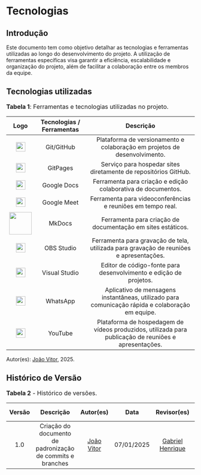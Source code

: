 # Tecnologias

## Introdução

Este documento tem como objetivo detalhar as tecnologias e ferramentas utilizadas ao longo do desenvolvimento do projeto. A utilização de ferramentas específicas visa garantir a eficiência, escalabilidade e organização do projeto, além de facilitar a colaboração entre os membros da equipe.

## Tecnologias utilizadas

<font size="3"><p style="text-align: left">**Tabela 1**: Ferramentas e tecnologias utilizadas no projeto.</p></font>

|Logo|Tecnologias / Ferramentas|Descrição|
|:--:|:--------:|:-------:|
|<img src="https://github.githubassets.com/images/modules/logos_page/GitHub-Mark.png" width="25">|Git/GitHub|Plataforma de versionamento e colaboração em projetos de desenvolvimento.|
|<img src="https://github.githubassets.com/images/modules/logos_page/GitHub-Mark.png" width="25">|GitPages|Serviço para hospedar sites diretamente de repositórios GitHub.|
|<img src="https://img.icons8.com/color/48/000000/google-docs.png" width="25">|Google Docs|Ferramenta para criação e edição colaborativa de documentos.|
|<img src="https://img.icons8.com/color/48/000000/google-meet.png" width="25">|Google Meet|Ferramenta para videoconferências e reuniões em tempo real.|
|<img src="https://community-assets.home-assistant.io/original/4X/9/9/0/9903bcfabeb5dd0cd40a67cedbbdb8a403248cac.png" width="60">|MkDocs|Ferramenta para criação de documentação em sites estáticos.|
|<img src="https://img.icons8.com/?size=100&id=onmbsAg4b85f&format=png&color=000000" width="25">|OBS Studio|Ferramenta para gravação de tela, utilizada para gravação de reuniões e apresentações.|
|<img src="https://yt3.googleusercontent.com/FMTpSqC7V0FS0p2dlBY0sazP5lyZA5ptoXmF3xYyf6kO00Q537NuRqxBTFpiokyfugauPTtQoA=s900-c-k-c0x00ffffff-no-rj" width="25">|Visual Studio|Editor de código-fonte para desenvolvimento e edição de projetos.|
|<img src="https://upload.wikimedia.org/wikipedia/commons/6/6b/WhatsApp.svg" width="25">|WhatsApp|Aplicativo de mensagens instantâneas, utilizado para comunicação rápida e colaboração em equipe.|
|<img src="https://upload.wikimedia.org/wikipedia/commons/4/42/YouTube_icon_%282013-2017%29.png" width="25">|YouTube|Plataforma de hospedagem de vídeos produzidos, utilizada para publicação de reuniões e apresentações.|

Autor(es): [João Vitor](https://github.com/Jauzimm), 2025.

## Histórico de Versão

<font size="3"><p style="text-align: left">**Tabela 2** - Histórico de versões.</p></font>

| Versão | Descrição | Autor(es) | Data | Revisor(es) | Data de Revisão |
| :---: | :---: | :---: | :---: | :---: | :---: |
| 1.0 | Criação do documento de padronização de commits e branches | [João Vitor](https://github.com/Jauzimm) | 07/01/2025 | [Gabriel Henrique](https://github.com/gabrielhrlima)  |  15/01/2025|
